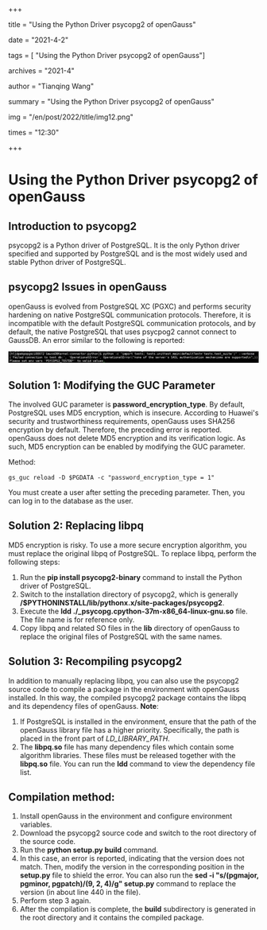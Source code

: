 +++

title = "Using the Python Driver psycopg2 of openGauss"

date = "2021-4-2"

tags = \[ "Using the Python Driver psycopg2 of openGauss"\]

archives = "2021-4"

author = "Tianqing Wang"

summary = "Using the Python Driver psycopg2 of openGauss"

img = "/en/post/2022/title/img12.png"

times = "12:30"

+++

# Using the Python Driver psycopg2 of openGauss<a name="ZH-CN_TOPIC_0000001251226653"></a>

## Introduction to psycopg2<a name="section13310153615369"></a>

psycopg2 is a Python driver of PostgreSQL. It is the only Python driver specified and supported by PostgreSQL and is the most widely used and stable Python driver of PostgreSQL.

## psycopg2 Issues in openGauss<a name="section183128368368"></a>

openGauss is evolved from PostgreSQL XC \(PGXC\) and performs security hardening on native PostgreSQL communication protocols. Therefore, it is incompatible with the default PostgreSQL communication protocols, and by default, the native PostgreSQL that uses psycpog2 cannot connect to GaussDB. An error similar to the following is reported:

![](figures/zh-cn_image_0000001252248517.jpg)

## Solution 1: Modifying the GUC Parameter<a name="section23131436133613"></a>

The involved GUC parameter is  **password\_encryption\_type**. By default, PostgreSQL uses MD5 encryption, which is insecure. According to Huawei's security and trustworthiness requirements, openGauss uses SHA256 encryption by default. Therefore, the preceding error is reported. openGauss does not delete MD5 encryption and its verification logic. As such, MD5 encryption can be enabled by modifying the GUC parameter.

Method:

```
gs_guc reload -D $PGDATA -c "password_encryption_type = 1"
```

You must create a user after setting the preceding parameter. Then, you can log in to the database as the user.

## Solution 2: Replacing libpq<a name="section23201436183618"></a>

MD5 encryption is risky. To use a more secure encryption algorithm, you must replace the original libpq of PostgreSQL. To replace libpq, perform the following steps:

1.  Run the  **pip install psycopg2-binary**  command to install the Python driver of PostgreSQL.
2.  Switch to the installation directory of psycopg2, which is generally  **/$PYTHONINSTALL/lib/pythonx.x/site-packages/psycopg2**.
3.  Execute the  **ldd ./\_psycopg.cpython-37m-x86\_64-linux-gnu.so**  file. The file name is for reference only.
4.  Copy libpq and related SO files in the  **lib**  directory of openGauss to replace the original files of PostgreSQL with the same names.

## Solution 3: Recompiling psycopg2<a name="section16332936173612"></a>

In addition to manually replacing libpq, you can also use the psycopg2 source code to compile a package in the environment with openGauss installed. In this way, the compiled psycopg2 package contains the libpq and its dependency files of openGauss.  **Note**:

1.  If PostgreSQL is installed in the environment, ensure that the path of the openGauss library file has a higher priority. Specifically, the path is placed in the front part of  _LD\_LIBRARY\_PATH_.
2.  The  **libpq.so**  file has many dependency files which contain some algorithm libraries. These files must be released together with the  **libpq.so**  file. You can run the  **ldd**  command to view the dependency file list.

## Compilation method:<a name="section733816362366"></a>

1.  Install openGauss in the environment and configure environment variables.
2.  Download the psycopg2 source code and switch to the root directory of the source code.
3.  Run the  **python setup.py build**  command.
4.  In this case, an error is reported, indicating that the version does not match. Then, modify the version in the corresponding position in the  **setup.py**  file to shield the error. You can also run the  **sed -i "s/\(pgmajor, pgminor, pgpatch\)/\(9, 2, 4\)/g" setup.py**  command to replace the version \(in about line 440 in the file\).
5.  Perform step 3 again.
6.  After the compilation is complete, the  **build**  subdirectory is generated in the root directory and it contains the compiled package.

